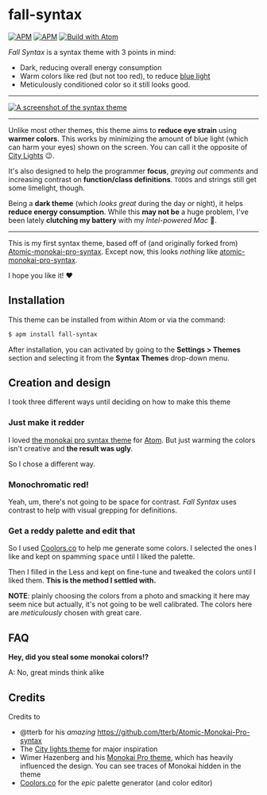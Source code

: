 # fall-syntax
[![APM](https://img.shields.io/apm/dm/fall-syntax)](https://atom.io/themes/fall-syntax) [![APM](https://img.shields.io/apm/l/fall-syntax)](https://atom.io/themes/fall-syntax) [![Build with Atom](https://img.shields.io/badge/Built%20with-Atom-brightgreen?logo=atom)](https://atom.io/)

*Fall Syntax* is a syntax theme with 3 points in mind:

 - Dark, reducing overall energy consumption
 - Warm colors like red (but not too red), to reduce [blue light](https://www.verywellhealth.com/blue-light-exposure-3421985)
 - Meticulously conditioned color so it still looks good.

---

[![A screenshot of the syntax theme](https://raw.githubusercontent.com/ThatXliner/fall-syntax/master/screenshot.png)](https://github.com/ThatXliner/fall-syntax/blob/master/screenshot.png)

---

Unlike most other themes, this theme aims to **reduce eye strain** using **warmer colors**. This works by minimizing the amount of blue light (which can harm your eyes) shown on the screen. You can call it the opposite of [City Lights][2] :wink:.

It's also designed to help the programmer **focus**, *greying out comments* and increasing contrast on **function/class definitions**. `TODO`s and strings still get some limelight, though.

Being a **dark theme** (which *looks great* during the day *or* night), it helps **reduce energy consumption**. While this **may not be** a huge problem, I've been lately **clutching my battery** with my *Intel-powered Mac* :grimacing:.

---

This is my first syntax theme, based off of (and originally forked from) [Atomic-monokai-pro-syntax][1]. Except now, this looks *nothing* like [atomic-monokai-pro-syntax][1].

I hope you like it! :heart:

## Installation

This theme can be installed from within Atom or via the command:
```sh
$ apm install fall-syntax
```
After installation, you can activated by going to the **Settings > Themes** section and selecting it from the **Syntax Themes** drop-down menu.

## Creation and design

I took three different ways until deciding on how to make this theme

### Just make it redder

I loved [the monokai pro syntax theme][1] for [Atom](https://atom.io/). But just warming the colors isn't creative and **the result was ugly**.

So I chose a different way.

### Monochromatic red!

Yeah, um, there's not going to be space for contrast. *Fall Syntax* uses contrast to help with visual grepping for definitions.

### Get a reddy palette and edit that

So I used [Coolors.co](https://coolors.co/) to help me generate some colors. I selected the ones I like and kept on spamming <kbd>space</kbd> until I liked the palette.

Then I filled in the Less and kept on fine-tune and tweaked the colors until I liked them. **This is the method I settled with.**

**NOTE**: plainly choosing the colors from a photo and smacking it here may seem nice but actually, it's not going to be well calibrated. The colors here are *meticulously* chosen with great care.

## FAQ

**Hey, did you steal some monokai colors!?**

A: No, great minds think alike

## Credits

Credits to

 - @tterb for his *amazing* https://github.com/tterb/Atomic-Monokai-Pro-syntax
 - The [City lights theme][2] for major inspiration
 - Wimer Hazenberg and his [Monokai Pro theme](https://monokai.pro/), which has heavily influenced the design. You can see traces of Monokai hidden in the theme
 - [Coolors.co](https://coolors.co/) for the *epic* palette generator (and color editor)

[1]: https://github.com/tterb/Atomic-Monokai-Pro-syntax
[2]: http://citylights.xyz/
